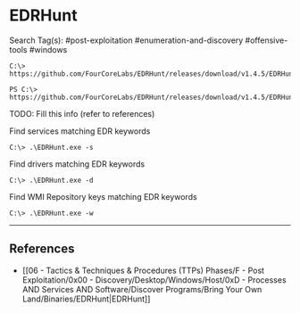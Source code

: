# EDRHunt

Search Tag(s): #post-exploitation #enumeration-and-discovery #offensive-tools #windows

```
C:\> https://github.com/FourCoreLabs/EDRHunt/releases/download/v1.4.5/EDRHunt_1.4.5_windows_amd64.zip

PS C:\> https://github.com/FourCoreLabs/EDRHunt/releases/download/v1.4.5/EDRHunt_1.4.5_windows_amd64.zip
```

TODO: Fill this info (refer to references)

Find services matching EDR keywords

```
C:\> .\EDRHunt.exe -s
```

Find drivers matching EDR keywords

```
C:\> .\EDRHunt.exe -d
```

Find WMI Repository keys matching EDR keywords

```
C:\> .\EDRHunt.exe -w
```

---
## References

- [[06 - Tactics & Techniques & Procedures (TTPs) Phases/F - Post Exploitation/0x00 - Discovery/Desktop/Windows/Host/0xD - Processes AND Services AND Software/Discover Programs/Bring Your Own Land/Binaries/EDRHunt|EDRHunt]]